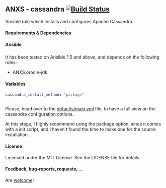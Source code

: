 ## ANXS - cassandra [![Build Status](https://travis-ci.org/ANXS/cassandra.png)](https://travis-ci.org/ANXS/cassandra)

Ansible role which installs and configures Apache Cassandra.

#### Requirements & Dependencies

##### Ansible

It has been tested on Ansible 1.5 and above, and depends on the following roles:
  - ANXS.oracle-jdk


#### Variables

```yaml
cassandra_install_method: "package"
...
```

Please, head over to the [defaults/main.yml](defaults/main.yml) file, to have a full view on the cassandra configuration options.

At this stage, I highly recommend using the package option, since it comes with a init script,
and I haven't found the time to make one for the source installation.


#### License

Licensed under the MIT License. See the LICENSE file for details.


#### Feedback, bug-reports, requests, ...

Are [welcome](https://github.com/ANXS/cassandra/issues)!
